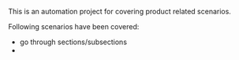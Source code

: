 This is an automation project for covering product related scenarios.

Following scenarios have been covered:
- go through sections/subsections
- 
